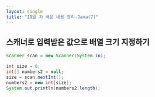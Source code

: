 ```yaml
---
layout: single
title: "19일 차 배운 내용 정리-Java(7)"
---
```


## 스캐너로 입력받은 값으로 배열 크기 지정하기

```java
Scanner scan = new Scanner(System.in);

int size = 0;
int[] numbers2 = null;
size = scan.nextInt();
numbers2 = new int[size];
System.out.println(numbers2.length);
```

